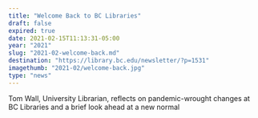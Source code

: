 ```yaml
---
title: "Welcome Back to BC Libraries"
draft: false
expired: true
date: 2021-02-15T11:13:31-05:00
year: "2021"
slug: "2021-02-welcome-back.md"
destination: "https://library.bc.edu/newsletter/?p=1531"
imagethumb: "2021-02/welcome-back.jpg"
type: "news"
---
```


Tom Wall, University Librarian, reflects on pandemic-wrought changes at BC Libraries and a brief look ahead at a new normal